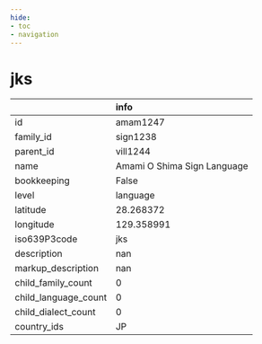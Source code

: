 ```yaml
---
hide:
- toc
- navigation
---
```

# jks
|                      | info                        |
|:---------------------|:----------------------------|
| id                   | amam1247                    |
| family_id            | sign1238                    |
| parent_id            | vill1244                    |
| name                 | Amami O Shima Sign Language |
| bookkeeping          | False                       |
| level                | language                    |
| latitude             | 28.268372                   |
| longitude            | 129.358991                  |
| iso639P3code         | jks                         |
| description          | nan                         |
| markup_description   | nan                         |
| child_family_count   | 0                           |
| child_language_count | 0                           |
| child_dialect_count  | 0                           |
| country_ids          | JP                          |